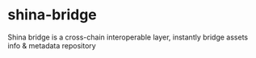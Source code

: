 # shina-bridge
Shina bridge is a cross-chain interoperable layer, instantly bridge assets info &amp; metadata repository

